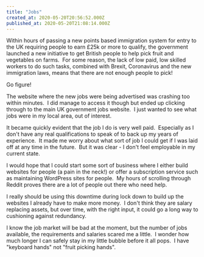 ```yaml
---
title: "Jobs"
created_at: 2020-05-20T20:56:52.000Z
published_at: 2020-05-20T21:08:14.000Z
---
```

Within hours of passing a new points based immigration system for entry to the UK requiring people to earn £25k or more to qualify, the government launched a new initiative to get British people to help pick fruit and vegetables on farms.  For some reason, the lack of low paid, low skilled workers to do such tasks, combined with Brexit, Coronavirus and the new immigration laws, means that there are not enough people to pick!

Go figure!

The website where the new jobs were being advertised was crashing too within minutes.  I did manage to access it though but ended up clicking through to the main UK government jobs website.  I just wanted to see what jobs were in my local area, out of interest.

It became quickly evident that the job I do is very well paid.  Especially as I don't have any real qualifications to speak of to back up my years of experience.  It made me worry about what sort of job I could get if I was laid off at any time in the future.  But it was clear - I don't feel employable in my current state.

I would hope that I could start some sort of business where I either build websites for people (a pain in the neck!) or offer a subscription service such as maintaining WordPress sites for people.  My hours of scrolling through Reddit proves there are a lot of people out there who need help.

I really should be using this downtime during lock down to build up the websites I already have to make more money.  I don't think they are salary replacing assets, but over time, with the right input, it could go a long way to cushioning against redundancy.

I know the job market will be bad at the moment, but the number of jobs available, the requirements and salaries scared me a little.  I wonder how much longer I can safely stay in my little bubble before it all pops.  I have "keyboard hands" not "fruit picking hands".
